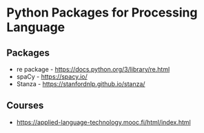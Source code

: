 # Python Packages for Processing Language

## Packages

* re package - https://docs.python.org/3/library/re.html
* spaCy - https://spacy.io/
* Stanza - https://stanfordnlp.github.io/stanza/

## Courses

* https://applied-language-technology.mooc.fi/html/index.html
